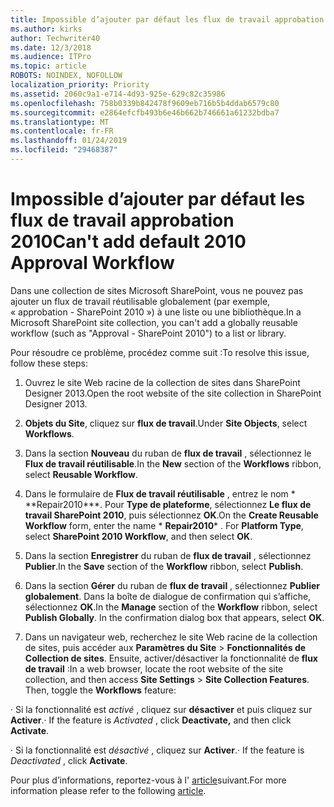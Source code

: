 ```yaml
---
title: Impossible d’ajouter par défaut les flux de travail approbation 2010
ms.author: kirks
author: Techwriter40
ms.date: 12/3/2018
ms.audience: ITPro
ms.topic: article
ROBOTS: NOINDEX, NOFOLLOW
localization_priority: Priority
ms.assetid: 2060c9a1-e714-4d93-925e-629c82c35986
ms.openlocfilehash: 758b0339b842478f9609eb716b5b4ddab6579c80
ms.sourcegitcommit: e2864efcfb493b6e46b662b746661a61232bdba7
ms.translationtype: MT
ms.contentlocale: fr-FR
ms.lasthandoff: 01/24/2019
ms.locfileid: "29468387"
---
```

# <a name="cant-add-default-2010-approval-workflow"></a><span data-ttu-id="8181c-102">Impossible d’ajouter par défaut les flux de travail approbation 2010</span><span class="sxs-lookup"><span data-stu-id="8181c-102">Can't add default 2010 Approval Workflow</span></span>

<span data-ttu-id="8181c-103">Dans une collection de sites Microsoft SharePoint, vous ne pouvez pas ajouter un flux de travail réutilisable globalement (par exemple, « approbation - SharePoint 2010 ») à une liste ou une bibliothèque.</span><span class="sxs-lookup"><span data-stu-id="8181c-103">In a Microsoft SharePoint site collection, you can't add a globally reusable workflow (such as "Approval - SharePoint 2010") to a list or library.</span></span>
  
<span data-ttu-id="8181c-104">Pour résoudre ce problème, procédez comme suit :</span><span class="sxs-lookup"><span data-stu-id="8181c-104">To resolve this issue, follow these steps:</span></span> 
  
1. <span data-ttu-id="8181c-105">Ouvrez le site Web racine de la collection de sites dans SharePoint Designer 2013.</span><span class="sxs-lookup"><span data-stu-id="8181c-105">Open the root website of the site collection in SharePoint Designer 2013.</span></span>
  
2. <span data-ttu-id="8181c-106">**Objets du Site**, cliquez sur **flux de travail**.</span><span class="sxs-lookup"><span data-stu-id="8181c-106">Under **Site Objects**, select **Workflows**.</span></span> 
  
3. <span data-ttu-id="8181c-107">Dans la section **Nouveau** du ruban de **flux de travail** , sélectionnez le **Flux de travail réutilisable**.</span><span class="sxs-lookup"><span data-stu-id="8181c-107">In the **New** section of the **Workflows** ribbon, select **Reusable Workflow**.</span></span> 
  
4. <span data-ttu-id="8181c-p101">Dans le formulaire de **Flux de travail réutilisable** , entrez le nom \* \*\*Repair2010\*\*\*. Pour **Type de plateforme**, sélectionnez **Le flux de travail SharePoint 2010**, puis sélectionnez **OK**.</span><span class="sxs-lookup"><span data-stu-id="8181c-p101">On the **Create Reusable Workflow** form, enter the name  \* **Repair2010**\* . For **Platform Type**, select **SharePoint 2010 Workflow**, and then select **OK**.</span></span> 
  
5. <span data-ttu-id="8181c-110">Dans la section **Enregistrer** du ruban de **flux de travail** , sélectionnez **Publier**.</span><span class="sxs-lookup"><span data-stu-id="8181c-110">In the **Save** section of the **Workflow** ribbon, select **Publish**.</span></span> 
  
6. <span data-ttu-id="8181c-p102">Dans la section **Gérer** du ruban de **flux de travail** , sélectionnez **Publier globalement**. Dans la boîte de dialogue de confirmation qui s’affiche, sélectionnez **OK**.</span><span class="sxs-lookup"><span data-stu-id="8181c-p102">In the **Manage** section of the **Workflow** ribbon, select **Publish Globally**. In the confirmation dialog box that appears, select **OK**.</span></span> 
  
7. <span data-ttu-id="8181c-p103">Dans un navigateur web, recherchez le site Web racine de la collection de sites, puis accéder aux **Paramètres du Site** \> **Fonctionnalités de Collection de sites**. Ensuite, activer/désactiver la fonctionnalité de **flux de travail** :</span><span class="sxs-lookup"><span data-stu-id="8181c-p103">In a web browser, locate the root website of the site collection, and then access **Site Settings** \> **Site Collection Features**. Then, toggle the **Workflows** feature:</span></span> 
  
<span data-ttu-id="8181c-115">· Si la fonctionnalité est *activé* , cliquez sur **désactiver** et puis cliquez sur **Activer**.</span><span class="sxs-lookup"><span data-stu-id="8181c-115">· If the feature is  *Activated*  , click **Deactivate,** and then click **Activate**.</span></span> 
  
<span data-ttu-id="8181c-116">· Si la fonctionnalité est *désactivé* , cliquez sur **Activer**.</span><span class="sxs-lookup"><span data-stu-id="8181c-116">· If the feature is  *Deactivated*  , click **Activate**.</span></span> 
  
<span data-ttu-id="8181c-117">Pour plus d’informations, reportez-vous à l' [article](https://go.microsoft.com/fwlink/?linkid=2047770&amp;clcid=0x409)suivant.</span><span class="sxs-lookup"><span data-stu-id="8181c-117">For more information please refer to the following [article](https://go.microsoft.com/fwlink/?linkid=2047770&amp;clcid=0x409).</span></span>
  

